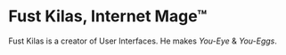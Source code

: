 # Fust Kilas, Internet Mage™

Fust Kilas is a creator of User Interfaces. He makes *You-Eye* & *You-Eggs*.
